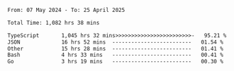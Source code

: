 
<!--START_SECTION:waka-->

```txt
From: 07 May 2024 - To: 25 April 2025

Total Time: 1,082 hrs 38 mins

TypeScript       1,045 hrs 32 mins>>>>>>>>>>>>>>>>>>>>>>>>-   95.21 %
JSON             16 hrs 52 mins  -------------------------   01.54 %
Other            15 hrs 28 mins  -------------------------   01.41 %
Bash             4 hrs 33 mins   -------------------------   00.41 %
Go               3 hrs 19 mins   -------------------------   00.30 %
```

<!--END_SECTION:waka-->

<!--

### Hi there 👋
**Iam-cesar/Iam-cesar** is a ✨ _special_ ✨ repository because its `README.md` (this file) appears on your GitHub profile.

Here are some ideas to get you started:

- 🔭 I’m currently working on ...
- 🌱 I’m currently learning ...
- 👯 I’m looking to collaborate on ...
- 🤔 I’m looking for help with ...
- 💬 Ask me about ...
- 📫 How to reach me: ...
- 😄 Pronouns: ...
- ⚡ Fun fact: ...
-->
